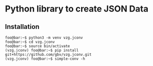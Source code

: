 # Python library to create JSON Data

## Installation

```console
foo@bar:~$ python3 -m venv vzg.jconv
foo@bar:~$ cd vzg.jconv
foo@bar:~$ source bin/activate
(vzg.jconv) foo@bar:~$ pip install git+https://github.com/gbv/vzg.jconv.git
(vzg.jconv) foo@bar:~$ simple-conv -h
```